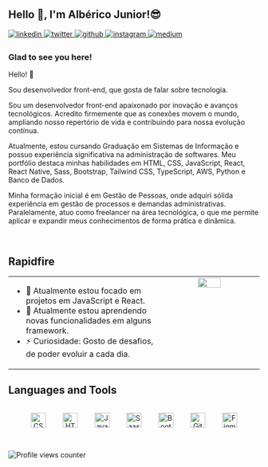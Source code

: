 ## Hello 👋, I'm Albérico Junior!😎  
<a href="https://www.linkedin.com/in/alberico-junior/" target="_blank">
<img src=https://img.shields.io/badge/linkedin-%231E77B5.svg?&style=for-the-badge&logo=linkedin&logoColor=white alt=linkedin style="margin-bottom: 5px;" />
</a>
<a href="https://twitter.com/AlbericoJr_" target="_blank">
<img src=https://img.shields.io/badge/twitter-%2300acee.svg?&style=for-the-badge&logo=twitter&logoColor=white alt=twitter style="margin-bottom: 5px;" />
</a>
<a href="https://github.com/AlbericoJr" target="_blank">
<img src=https://img.shields.io/badge/github-%2324292e.svg?&style=for-the-badge&logo=github&logoColor=white alt=github style="margin-bottom: 5px;" />
</a>
<a href="https://instagram.com/primo.nerd_?igshid=YmMyMTA2M2Y=" target="_blank">
<img src=https://img.shields.io/badge/instagram-%23000000.svg?&style=for-the-badge&logo=instagram&logoColor=white alt=instagram style="margin-bottom: 5px;" />
</a>
<a href="https://medium.com/@albericoJr" target="_blank">
<img src=https://img.shields.io/badge/medium-%23292929.svg?&style=for-the-badge&logo=medium&logoColor=white alt=medium style="margin-bottom: 5px;" />
</a>

### Glad to see you here!  
Hello! 👋

Sou desenvolvedor front-end, que gosta de falar sobre tecnologia.

Sou um desenvolvedor front-end apaixonado por inovação e avanços tecnológicos. Acredito firmemente que as conexões movem o mundo, ampliando nosso repertório de vida e contribuindo para nossa evolução contínua.

Atualmente, estou cursando Graduação em Sistemas de Informação e possuo experiência significativa na administração de softwares. Meu portfólio destaca minhas habilidades em HTML, CSS, JavaScript, React, React Native, Sass, Bootstrap, Tailwind CSS, TypeScript, AWS, Python e Banco de Dados.

Minha formação inicial é em Gestão de Pessoas, onde adquiri sólida experiência em gestão de processos e demandas administrativas. Paralelamente, atuo como freelancer na área tecnológica, o que me permite aplicar e expandir meus conhecimentos de forma prática e dinâmica.

<br/>  


## Rapidfire  
<table><tr><td valign="top" width="60%">

- 🔭 Atualmente estou focado em projetos em JavaScript e React.  
- 🌱 Atualmente estou aprendendo novas funcionalidades em alguns framework.
- ⚡ Curiosidade: Gosto de desafios, de poder evoluir a cada dia.

</td><td valign="top" width="60%">

<div align="center">
<img src="https://i.pinimg.com/564x/f8/c4/ed/f8c4ed7ce2eea175f50d83a181419197.jpg" align="center" style="width: 50%" />
</div>  

<br/>
</td></tr></table>  

## Languages and Tools  
<div align="center">  
<img style="margin: 15px" src="https://profilinator.rishav.dev/skills-assets/css3-original-wordmark.svg" alt="CSS3" height="30" />  
<img style="margin: 15px" src="https://profilinator.rishav.dev/skills-assets/html5-original-wordmark.svg" alt="HTML5" height="30" />  
<img style="margin: 15px" src="https://profilinator.rishav.dev/skills-assets/javascript-original.svg" alt="JavaScript" height="30" />
<img style="margin: 15px" src="https://upload.wikimedia.org/wikipedia/commons/thumb/9/96/Sass_Logo_Color.svg/640px-Sass_Logo_Color.svg.png" alt="Saas" height="30" />
<img style="margin: 15px" src="https://profilinator.rishav.dev/skills-assets/bootstrap-plain.svg" alt="Bootstrap" height="30" />  
<img style="margin: 15px" src="https://profilinator.rishav.dev/skills-assets/git-scm-icon.svg" alt="Git" height="30" />  
<img style="margin: 15px" src="https://profilinator.rishav.dev/skills-assets/figma-icon.svg" alt="Figma" height="30" />  
</div>  
<br/>

![Profile views counter](https://komarev.com/ghpvc/?username=rishavanand&&style=flat-square)
